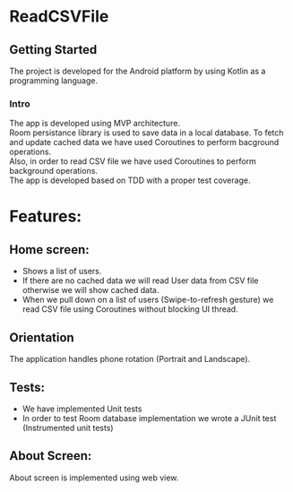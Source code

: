 # ReadCSVFile

## Getting Started

The project is developed for the Android platform by using Kotlin as a programming language. 

### Intro
The app is developed using MVP architecture.<br/>
Room persistance library is used to save data in a local database. To fetch and update cached data we have used Coroutines to perform bacground operations.<br/>
Also, in order to read CSV file we have used Coroutines to perform background operations.<br/>
The app is developed based on TDD with a proper test coverage.

# Features:
##  Home screen:
- Shows a list of users. <br/>
- If there are no cached data we will read User data from CSV file otherwise we will show cached data.<br/>
- When we pull down on a list of users (Swipe-to-refresh gesture) we read CSV file using Coroutines without blocking UI thread.
## Orientation
The application handles phone rotation (Portrait and Landscape).
##  Tests:
- We have implemented Unit tests <br/>
- In order to test Room database implementation we wrote a JUnit test (Instrumented unit tests)
## About Screen:
About screen is implemented using web view.
